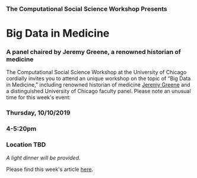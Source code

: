 ### The Computational Social Science Workshop Presents

# Big Data in Medicine
### A panel chaired by Jeremy Greene, a renowned historian of medicine



The Computational Social Science Workshop at the University of Chicago cordially invites you to attend an unique workshop on the topic of “Big Data in Medicine,” including renowned historian of medicine [Jeremy Greene](https://www.hopkinshistoryofmedicine.org/content/jeremy-greene) and a distinguished University of Chicago faculty panel. Please note an unusual time for this week's event:


### Thursday, 10/10/2019
### 4-5:20pm
### Location TBD

*A light dinner will be provided.*


Please find this week's article [here](https://github.com/uchicago-computation-workshop/BigDataMedicine/blob/master/Greene%20%26%20Lea%20(2019).pdf).

